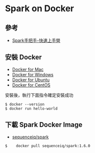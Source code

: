 # Spark on Docker

## 參考
- [Spark手把手-快速上手營](http://eighty20.cc/apps/e2-spk-v01/agenda.html)

## 安裝 Docker
- [Docker for Mac](https://docs.docker.com/engine/installation/mac/)
- [Docker for Windows](https://docs.docker.com/engine/installation/windows/)
- [Docker for Ubuntu](https://docs.docker.com/engine/installation/linux/ubuntulinux/)
- [Docker for CentOS](https://docs.docker.com/engine/installation/linux/centos/)

安裝後，執行下面指令確定安裝成功
```shell
$ docker --version
$ docker run hello-world
```

## 下載 Spark Docker Image
- [sequenceiq/spark](https://hub.docker.com/r/sequenceiq/spark/)

```shell
$ ￼￼￼docker pull sequenceiq/spark:1.6.0
```
